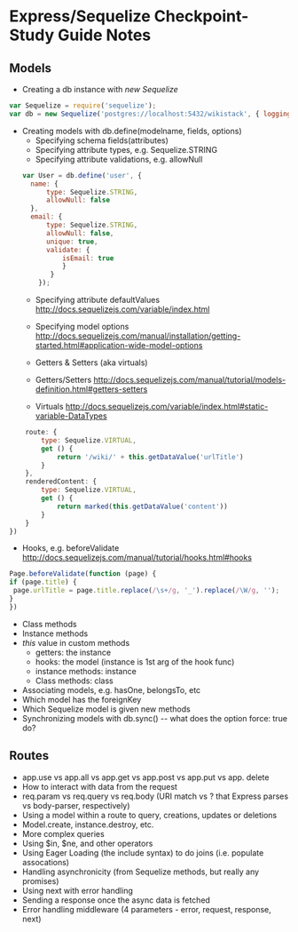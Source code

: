 # Express/Sequelize Checkpoint-Study Guide Notes

## Models

* Creating a db instance with *new Sequelize*
```javascript
var Sequelize = require('sequelize');
var db = new Sequelize('postgres://localhost:5432/wikistack', { logging: false });
```

* Creating models with db.define(modelname, fields, options)
  * Specifying schema fields(attributes)
  * Specifying attribute types, e.g. Sequelize.STRING
  * Specifying attribute validations, e.g. allowNull
  ```javascript
  var User = db.define('user', {
    name: {
        type: Sequelize.STRING,
        allowNull: false
    },
    email: {
        type: Sequelize.STRING,
        allowNull: false,
        unique: true,
        validate: {
            isEmail: true
            }
         }
      });
  ```
  * Specifying attribute defaultValues
  http://docs.sequelizejs.com/variable/index.html
  * Specifying model options
  http://docs.sequelizejs.com/manual/installation/getting-started.html#application-wide-model-options

   * Getters & Setters (aka virtuals)
   * Getters/Setters
   http://docs.sequelizejs.com/manual/tutorial/models-definition.html#getters-setters
   * Virtuals
  http://docs.sequelizejs.com/variable/index.html#static-variable-DataTypes

```javascript
    route: {
        type: Sequelize.VIRTUAL,
        get () {
            return '/wiki/' + this.getDataValue('urlTitle')
        }
    },
    renderedContent: {
        type: Sequelize.VIRTUAL,
        get () {
            return marked(this.getDataValue('content'))
        }
    }
})
```
  * Hooks, e.g. beforeValidate
   http://docs.sequelizejs.com/manual/tutorial/hooks.html#hooks
   ```javascript
   Page.beforeValidate(function (page) {
  if (page.title) {
    page.urlTitle = page.title.replace(/\s+/g, '_').replace(/\W/g, '');
  }
})
   ```
   * Class methods
   * Instance methods
   * *this* value in custom methods
     * getters: the instance
     * hooks: the model (instance is 1st arg of the hook func)
     * instance methods: instance
     * Class methods: class
 * Associating models, e.g. hasOne, belongsTo, etc
  * Which model has the foreignKey
  * Which Sequelize model is given new methods
 * Synchronizing models with db.sync() -- what does the option force: true do?



## Routes

* app.use vs app.all vs app.get vs app.post vs app.put vs app. delete
* How to interact with data from the request
 * req.param vs req.query vs req.body (URI match vs ? that Express parses vs body-parser, respectively)
 * Using a model within a route to query, creations, updates or deletions
* Model.create, instance.destroy, etc.
* More complex queries
 * Using $in, $ne, and other operators
 * Using Eager Loading (the include syntax) to do joins (i.e. populate assocations)
* Handling asynchronicity (from Sequelize methods, but really any promises)
 * Using next with error handling
 * Sending a response once the async data is fetched
 * Error handling middleware (4 parameters - error, request, response, next)
